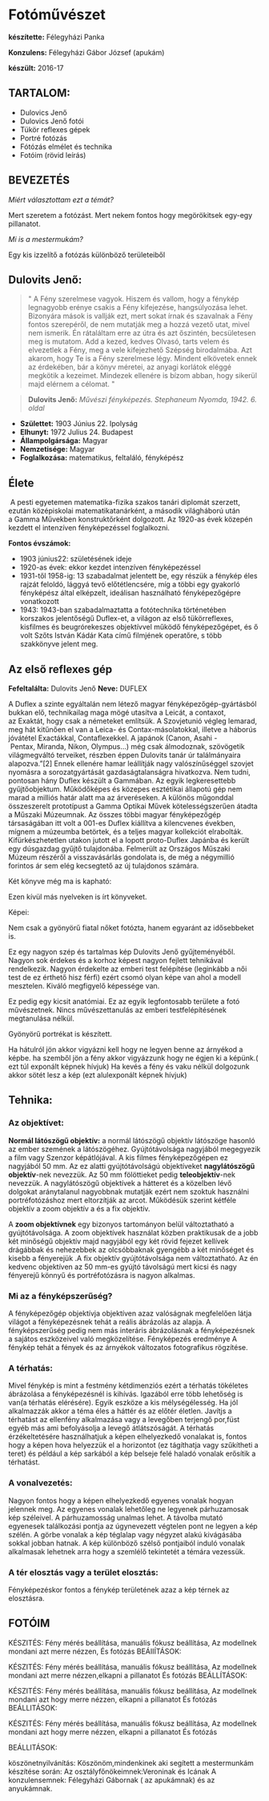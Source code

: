 Fotóművészet
============

**készítette:** Félegyházi Panka

**Konzulens:** Félegyházi Gábor József (apukám)

**készült:** 2016-17

TARTALOM:
----------------

- Dulovics Jenő
- Dulovics Jenő fotói
- Tükör reflexes gépek
- Portré fotózás
- Fótózás elmélet és technika
- Fotóim (rövid leírás)


BEVEZETÉS
---------
*Miért választottam ezt a témát?*

Mert szeretem a fotózást. Mert nekem fontos hogy megörökitsek egy-egy pillanatot.

*Mi is a mestermukám?*

Egy kis izzelítő a fotózás különböző területeiből


Dulovits Jenő:
--------------

> " A Fény szerelmese vagyok. Hiszem és vallom, hogy a fénykép legnagyobb erénye csakis a Fény kifejezése, hangsúlyozása lehet. Bizonyára mások is vallják ezt, mert sokat írnak és szavalnak a Fény fontos szerepéről, de nem mutatják meg a hozzá vezető utat, mivel nem ismerik. Én rátaláltam erre az útra és azt őszintén, becsületesen meg is mutatom. Add a kezed, kedves Olvasó, tarts velem és elvezetlek a Fény, meg a vele kifejezhető Szépség birodalmába. Azt akarom, hogy Te is a Fény szerelmese légy. Mindent elkövetek ennek az érdekében, bár a könyv méretei, az anyagi korlátok eléggé megkötik a kezeimet. Mindezek ellenére is bízom abban, hogy sikerül majd elérnem a célomat. "

> **Dulovits Jenő:** *Művészi fényképezés. Stephaneum Nyomda, 1942. 6. oldal*


- **Születtet:** 1903 Június 22. Ipolyság
- **Elhunyt:** 1972 Julius 24. Budapest
-	**Állampolgársága:** Magyar
-	**Nemzetisége:** Magyar
-	**Foglalkozása:** matematikus, feltaláló, fényképész

## Élete

 A pesti egyetemen matematika-fizika szakos tanári diplomát szerzett, ezután középiskolai matematikatanárként, a második világháború után a Gamma Művekben konstruktőrként dolgozott. Az 1920-as évek közepén kezdett el intenzíven fényképezéssel foglalkozni.


**Fontos évszámok:**

- 1903 június22: születésének ideje
- 1920-as évek: ekkor kezdet intenzíven fényképezéssel
- 1931-től 1958-ig: 13  szabadalmat jelentett be, egy részük a fénykép éles rajzát feloldó, lággyá tevő előtétlencsére, míg a többi egy gyakorló fényképész által elképzelt, ideálisan használható fényképezőgépre vonatkozott
- 1943: 1943-ban szabadalmaztatta a fotótechnika történetében korszakos jelentőségű Duflex-et, a világon az első tükörreflexes, kisfilmes és beugrórekeszes objektívvel működő fényképezőgépet, és ő volt Szőts István Kádár Kata című filmjének operatőre, s több szakkönyve jelent meg.

Az első reflexes gép
--------------------

**Fefeltalálta:** Dulovits Jenő
**Neve:** DUFLEX


A Duflex a szinte egyáltalán nem létező magyar fényképezőgép-gyártásból bukkan elő, technikailag maga mögé utasítva a Leicát, a contaxot, az Exaktát, hogy csak a németeket említsük. A Szovjetunió végleg lemarad, meg hát kitűnően el van a Leica- és Contax-másolatokkal, illetve a háborús jóvátétel Exactákkal, Contaflexekkel. A japánok (Canon, Asahi - Pentax, Miranda, Nikon, Olympus...) még csak álmodoznak, szövögetik világmegváltó terveiket, részben éppen Dulovits tanár úr találmányaira alapozva.”[2]
Ennek ellenére hamar leállítják nagy valószínűséggel szovjet nyomásra a sorozatgyártását gazdaságtalanságra hivatkozva. Nem tudni, pontosan hány Duflex készült a Gammában. Az egyik legkeresettebb gyűjtőobjektum. Működőképes és közepes esztétikai állapotú gép nem marad a milliós határ alatt ma az árveréseken. A különös műgonddal összeszerelt prototípust a Gamma Optikai Művek kötelességszerűen átadta a Műszaki Múzeumnak. Az összes többi magyar fényképezőgép társaságában itt volt a 001-es Duflex kiállítva a kilencvenes években, mígnem a múzeumba betörtek, és a teljes magyar kollekciót elrabolták. Kifürkészhetetlen utakon jutott el a lopott proto-Duflex Japánba és került egy dúsgazdag gyűjtő tulajdonába. Felmerült az Országos Műszaki Múzeum részéről a visszavásárlás gondolata is, de még a négymillió forintos ár sem elég kecsegtető az új tulajdonos számára.


Két könyve még ma is kapható:


Ezen kívül más nyelveken is írt könyveket.


Képei:


Nem csak a gyönyörű fiatal nőket fotózta, hanem egyaránt az idősebbeket is.






Ez egy nagyon szép és tartalmas kép Dulovits Jenő gyűjteményéből. Nagyon sok érdekes és a korhoz képest nagyon fejlett tehnikával rendelkezik. Nagyon érdekelte az emberi test felépítése (leginkább a női test de ez érthető hisz férfi) ezért csomó olyan képe van ahol a modell mesztelen. Kiváló megfigyelő képessége van.



Ez pedig egy kicsit anatómiai. Ez az egyik legfontosabb területe a fotó művészetnek. Nincs művészettanulás az emberi testfelépítésének megtanulása nélkül.

Gyönyörű portrékat is készített.


Ha hátulról jön akkor vigyázni kell hogy ne legyen benne az árnyékod a képbe.
ha szemből jön a fény akkor vigyázzunk hogy ne égjen ki a képünk.( ezt túl exponált képnek hívjuk)
Ha kevés a fény és vaku nélkül dolgozunk akkor sötét lesz a kép (ezt alulexponált képnek hívjuk)




Tehnika:
--------






### Az objektívet:

**Normál látószögű objektív:** a normál látószögű objektív látószöge hasonló az ember szemének a látószögéhez. Gyújtótávolsága nagyjából megegyezik a film vagy Szenzor képátlójával. A kis filmes fényképezőgépen ez nagyjából 50 mm. Az ez alatti gyújtótávolságú objektíveket **nagylátószögű objektív**-nek nevezzük. Az 50 mm fölöttieket pedig **teleobjektív**-nek nevezzük. A nagylátószögű objektívek a hátteret és a közelben lévő dolgokat aránytalanul nagyobbnak mutatják ezért nem szoktuk használni portréfotózáshoz mert eltorzítják az arcot. Működésük szerint kétféle objektív a zoom objektív a és a fix objektív.

A **zoom objektívnek** egy bizonyos tartományon belül változtatható a gyújtótávolsága. A zoom objektívek használat közben praktikusak de a jobb két minőségű objektív majd nagyjából egy két rövid fejezet kellívek drágábbak és nehezebbek az olcsóbbaknak gyengébb a két minőséget és kisebb a fényerejük .A fix objektív gyújtótávolsága nem változtatható. Az én kedvenc objektíven az 50 mm-es gyújtó távolságú mert kicsi és nagy fényerejű könnyű és portréfotózásra is nagyon alkalmas.


### Mi az a fényképszerűség?

A fényképezőgép objektívja objektíven azaz valóságnak megfelelően látja világot a fényképezésnek tehát a reális ábrázolás az alapja. A fényképszerűség pedig nem más interáris ábrázolásnak a fényképezésnek a sajátos eszközeivel való megközelítése. Fényképezés eredménye A fénykép tehát a fények és az árnyékok változatos fotografikus rögzítése.


### A térhatás:

Mivel fénykép is mint a festmény kétdimenziós ezért a térhatás tökéletes ábrázolása a fényképezésnél is kihívás. Igazából erre több lehetőség is van(a térhatás elérésére). Egyik eszköze a kis mélységélesség. Ha jól alkalmazzák akkor a téma éles a háttér és az előtér életlen. Javítjs a térhatást az ellenfény alkalmazása vagy a levegőben terjengő por,füst egyéb más ami befolyásolja a levegő átlátszóságát. A térhatás érzékeltetésére használhatjuk a képen elhelyezkedő vonalakat is, fontos hogy a képen hova helyezzük el a horizontot (ez tágíthatja vagy szűkítheti a teret) és például a kép sarkából a kép belseje felé haladó vonalak erősítik a térhatást.


### A vonalvezetés:

Nagyon fontos hogy a képen elhelyezkedő egyenes vonalak hogyan jelennek meg. Az egyenes vonalak lehetőleg ne legyenek párhuzamosak kép széleivel. A párhuzamosság unalmas lehet. A távolba mutató egyenesek találkozási pontja az úgynevezett végtelen pont ne legyen a kép szélén. A görbe vonalak a kép téglalap vagy négyzet alakú kivágásába sokkal jobban hatnak. A kép különböző szélső pontjaiból induló vonalak alkalmasak lehetnek arra hogy a szemlélő tekintetét a témára vezessük.


### A tér elosztás vagy a terület elosztás:

Fényképezéskor fontos a fénykép területének azaz a kép térnek az elosztásra.


FOTÓIM
------

KÉSZITÉS:
	Fény mérés beállítása, manuális fókusz beállítása,
	Az modellnek mondani azt merre nézzen,
	És fotózás
                           BEÁIIÍTÁSOK:





KÉSZITÉS:
Fény mérés beállítása, manuális fókusz beállítása,
Az modellnek mondani azt merre nézzen,elkapni a pillanatot
És fotózás
BEÁLLÍTÁSOK:


KÉSZITÉS:
Fény mérés beállítása, manuális fókusz beállítása,
Az modellnek mondani azt hogy merre nézzen,
elkapni a pillanatot
És fotózás
BEÁLLITÁSOK:


KÉSZITÉS:
Fény mérés beállítása, manuális fókusz beállítása,
Az modellnek mondani azt hogy merre nézzen,
elkapni a pillanatot
És fotózás

BEÁLLITÁSOK:








köszönetnyilvánítás:
Köszönöm,mindenkinek aki segített a mestermunkám készítése során: 
Az osztályfőnökeimnek:Veroninak és Icának
A konzulensemnek: Félegyházi Gábornak ( az apukámnak) és az anyukámnak.
